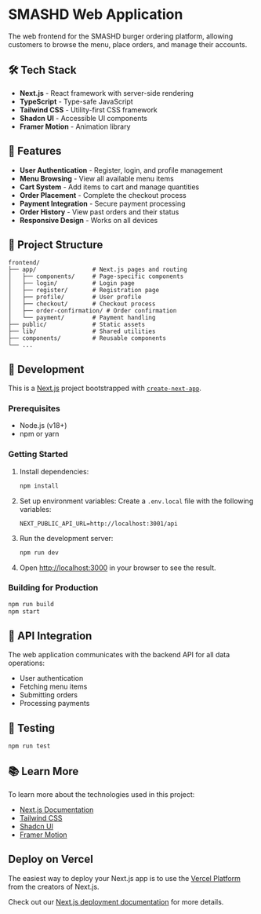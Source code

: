 # SMASHD Web Application

The web frontend for the SMASHD burger ordering platform, allowing customers to browse the menu, place orders, and manage their accounts.

## 🛠️ Tech Stack

- **Next.js** - React framework with server-side rendering
- **TypeScript** - Type-safe JavaScript
- **Tailwind CSS** - Utility-first CSS framework
- **Shadcn UI** - Accessible UI components
- **Framer Motion** - Animation library

## 🧩 Features

- **User Authentication** - Register, login, and profile management
- **Menu Browsing** - View all available menu items
- **Cart System** - Add items to cart and manage quantities
- **Order Placement** - Complete the checkout process
- **Payment Integration** - Secure payment processing
- **Order History** - View past orders and their status
- **Responsive Design** - Works on all devices

## 📁 Project Structure

```
frontend/
├── app/                # Next.js pages and routing
│   ├── components/     # Page-specific components
│   ├── login/          # Login page
│   ├── register/       # Registration page
│   ├── profile/        # User profile
│   ├── checkout/       # Checkout process
│   ├── order-confirmation/ # Order confirmation
│   └── payment/        # Payment handling
├── public/             # Static assets
├── lib/                # Shared utilities
├── components/         # Reusable components
└── ...
```

## 🚀 Development

This is a [Next.js](https://nextjs.org/) project bootstrapped with [`create-next-app`](https://github.com/vercel/next.js/tree/canary/packages/create-next-app).

### Prerequisites

- Node.js (v18+)
- npm or yarn

### Getting Started

1. Install dependencies:
   ```bash
   npm install
   ```

2. Set up environment variables:
   Create a `.env.local` file with the following variables:
   ```
   NEXT_PUBLIC_API_URL=http://localhost:3001/api
   ```

3. Run the development server:
   ```bash
   npm run dev
   ```

4. Open [http://localhost:3000](http://localhost:3000) in your browser to see the result.

### Building for Production

```bash
npm run build
npm start
```

## 📝 API Integration

The web application communicates with the backend API for all data operations:

- User authentication
- Fetching menu items
- Submitting orders
- Processing payments

## 🧪 Testing

```bash
npm run test
```

## 📚 Learn More

To learn more about the technologies used in this project:

- [Next.js Documentation](https://nextjs.org/docs)
- [Tailwind CSS](https://tailwindcss.com/docs)
- [Shadcn UI](https://ui.shadcn.com)
- [Framer Motion](https://www.framer.com/motion/)

## Deploy on Vercel

The easiest way to deploy your Next.js app is to use the [Vercel Platform](https://vercel.com/new?utm_medium=default-template&filter=next.js&utm_source=create-next-app&utm_campaign=create-next-app-readme) from the creators of Next.js.

Check out our [Next.js deployment documentation](https://nextjs.org/docs/deployment) for more details.
